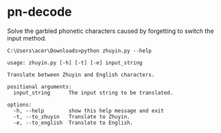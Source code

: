 # pn-decode
Solve the garbled phonetic characters caused by forgetting to switch the input method.

```shell
C:\Users\acer\Downloads>python zhuyin.py --help

usage: zhuyin.py [-h] [-t] [-e] input_string

Translate between Zhuyin and English characters.

positional arguments:
  input_string      The input string to be translated.

options:
  -h, --help        show this help message and exit
  -t, --to_zhuyin   Translate to Zhuyin.
  -e, --to_english  Translate to English.
```
